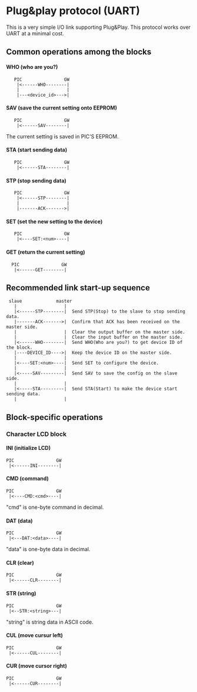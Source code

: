 # Plug&play protocol (UART)

This is a very simple I/O link supporting Plug&Play. This protocol works over UART at a minimal cost.

## Common operations among the blocks

#### WHO (who are you?)
```
   PIC                GW
    |<------WHO--------|
    |                  |
    |---<device_id>--->|
```

#### SAV (save the current setting onto EEPROM)
```
   PIC                GW
    |<------SAV--------|
```

The current setting is saved in PIC'S EEPROM.

#### STA (start sending data)
```
   PIC                GW
    |<------STA--------|
```

#### STP (stop sending data)
```
   PIC                GW
    |<------STP--------|
    |                  |
    |-------ACK------->|
```

#### SET (set the new setting to the device)
```
   PIC                GW
    |<----SET:<num>----|
```

#### GET (return the current setting)
```
  PIC                GW
   |<------GET--------|
```

## Recommended link start-up sequence

```
 slave             master
   |                  |
   |<------STP--------|  Send STP(Stop) to the slave to stop sending data.
   |-------ACK------->|  Confirm that ACK has been received on the master side.
   |                  |  Clear the output buffer on the master side.
   |                  |  Clear the input buffer on the master side.
   |<------WHO--------|  Send WHO(Who are you?) to get device ID of the block.
   |----DEVICE_ID---->|  Keep the device ID on the master side.
   |                  |
   |<----SET:<num>----|  Send SET to configure the device.
   |                  |
   |<-----SAV---------|  Send SAV to save the config on the slave side.
   |                  |
   |<-----STA---------|  Send STA(Start) to make the device start sending data.
   |                  |
```

## Block-specific operations

### Character LCD block

#### INI (initialize LCD)
```
PIC                GW
 |<------INI--------|
```

#### CMD (command)
```
PIC                GW
 |<----CMD:<cmd>----|
```
"cmd" is one-byte command in decimal.

#### DAT (data)
```
PIC                GW
 |<---DAT:<data>----|
```
"data" is one-byte data in decimal.

#### CLR (clear)
```
PIC                GW
 |<------CLR--------|
```

#### STR (string)
```
PIC                GW
 |<--STR:<string>---|
```
"string" is string data in ASCII code.

#### CUL (move cursur left)
```
PIC                GW
 |<------CUL--------|
```

#### CUR (move cursor right)
```
PIC                GW
 |<------CUR--------|
```
